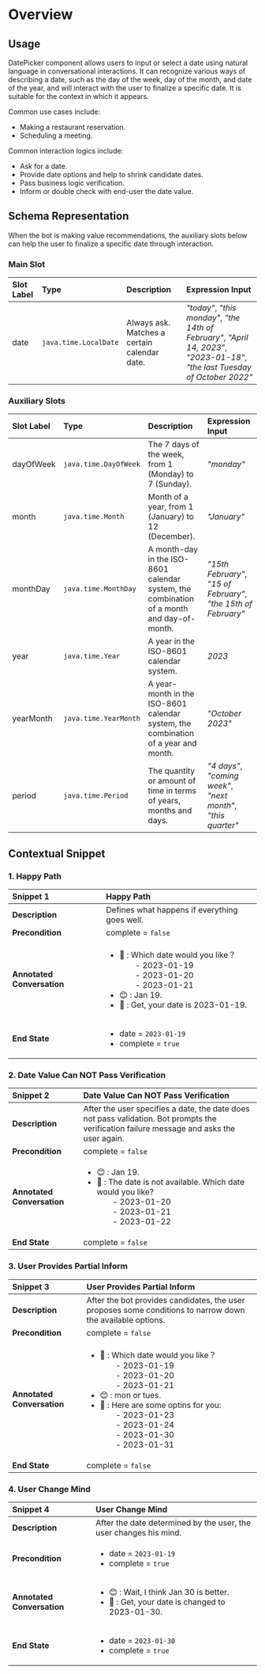 # Overview

## Usage

DatePicker component allows users to input or select a date using natural language in conversational interactions. It can recognize various ways of describing a date, such as the day of the week, day of the month, and date of the year, and will interact with the user to finalize a specific date. It is suitable for the context in which it appears. 

Common use cases include:
- Making a restaurant reservation.
- Scheduling a meeting.

Common interaction logics include:
- Ask for a date.
- Provide date options and help to shrink candidate dates.
- Pass business logic verification.
- Inform or double check with end-user the date value.


## Schema Representation

When the bot is making value recommendations, the auxiliary slots below can help the user to finalize a specific date through interaction.

### Main Slot
| Slot Label | Type                  | Description                                  | Expression Input |
| :---       | :---                  | :---                                         | :---             |
| date       | `java.time.LocalDate` | Always ask. Matches a certain calendar date. | *"today"*, *"this monday"*, *"the 14th of February"*, *"April 14, 2023"*, *"2023-01-18"*, *"the last Tuesday of October 2022"* |

### Auxiliary Slots
| Slot Label | Type                  | Description  | Expression Input |
| :---       | :---                  | :---         | :---             |
| dayOfWeek  | `java.time.DayOfWeek` | The 7 days of the week, from 1 (Monday) to 7 (Sunday). | *"monday"* |
| month      | `java.time.Month`     | Month of a year, from 1 (January) to 12 (December). | *"January"* |
| monthDay   | `java.time.MonthDay`  | A month-day in the ISO-8601 calendar system, the combination of a month and day-of-month. | *"15th February"*, *"15 of February"*, *"the 15th of February"* |
| year       | `java.time.Year`      | A year in the ISO-8601 calendar system. | *2023* |
| yearMonth  | `java.time.YearMonth` | A year-month in the ISO-8601 calendar system, the combination of a year and month. | *"October 2023"* |
| period     | `java.time.Period`    | The quantity or amount of time in terms of years, months and days. | *"4 days"*, *"coming week"*, *"next month"*, *"this quarter"* |

## Contextual Snippet

### 1. Happy Path

| Snippet 1                  | Happy Path                                    | 
| :---                       | :---                                          | 
| **Description**            | Defines what happens if everything goes well. | 
| **Precondition**           | complete = `false`                             | 
| **Annotated Conversation** | <ul><li> :robot: : Which date would you like？ <br>&emsp;&emsp;- 2023-01-19 <br>&emsp;&emsp;- 2023-01-20 <br>&emsp;&emsp;- 2023-01-21 </li><li> :blush: : Jan 19. </li><li> :robot: : Get, your date is 2023-01-19. </li></ul> | 
| **End State**              | <ul><li>date = `2023-01-19` </li><li>complete = `true` </li></ul> | 

### 2. Date Value Can NOT Pass Verification

| Snippet 2                  | Date Value Can NOT Pass Verification          | 
| :---                       | :---                                          | 
| **Description**            | After the user specifies a date, the date does not pass validation. Bot prompts the verification failure message and asks the user again. | 
| **Precondition**           | complete = `false`                             | 
| **Annotated Conversation** | <ul><li> :blush: : Jan 19. </li><li> :robot: : The date is not available. Which date would you like? <br>&emsp;&emsp;- 2023-01-20 <br>&emsp;&emsp;- 2023-01-21 <br>&emsp;&emsp;- 2023-01-22 </li></ul> | 
| **End State**              | complete = `false`                             | 

### 3. User Provides Partial Inform

| Snippet 3                  | User Provides Partial Inform                  | 
| :---                       | :---                                          | 
| **Description**            | After the bot provides candidates, the user proposes some conditions to narrow down the available options. | 
| **Precondition**           | complete = `false`                             | 
| **Annotated Conversation** | <ul><li> :robot: : Which date would you like？ <br>&emsp;&emsp;- 2023-01-19 <br>&emsp;&emsp;- 2023-01-20 <br>&emsp;&emsp;- 2023-01-21 </li><li> :blush: : mon or tues. </li><li> :robot: : Here are some optins for you: <br>&emsp;&emsp;- 2023-01-23 <br>&emsp;&emsp;- 2023-01-24 <br>&emsp;&emsp;- 2023-01-30 <br>&emsp;&emsp;- 2023-01-31</li></ul> | 
| **End State**              | complete = `false`                             | 

### 4. User Change Mind

| Snippet 4                  | User Change Mind                              | 
| :---                       | :---                                          | 
| **Description**            | After the date determined by the user, the user changes his mind. | 
| **Precondition**           | <ul><li>date = `2023-01-19` </li><li>complete = `true` </li></ul> | 
| **Annotated Conversation** | <ul><li> :blush: : Wait, I think Jan 30 is better. </li><li> :robot: : Get, your date is changed to 2023-01-30. </li></ul> | 
| **End State**              | <ul><li>date = `2023-01-30` </li><li>complete = `true` </li></ul> | 